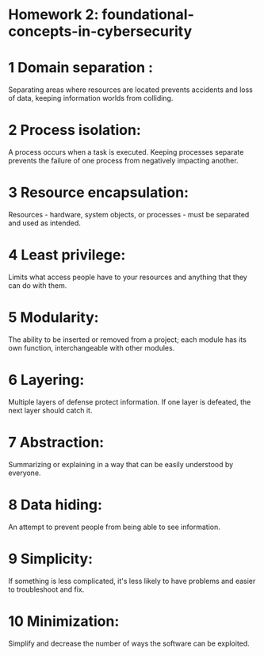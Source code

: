 # Homework 2: foundational-concepts-in-cybersecurity
# 1 Domain separation :
Separating areas where resources are located prevents accidents and loss of data, keeping information worlds from colliding.
# 2 Process isolation:
A process occurs when a task is executed. Keeping processes separate prevents the failure of one process from negatively impacting another.
# 3 Resource encapsulation:
Resources - hardware, system objects, or processes - must be separated and used as intended.
# 4 Least privilege:
Limits what access people have to your resources and anything that they can do with them.
# 5 Modularity:
The ability to be inserted or removed from a project; each module has its own function, interchangeable with other modules.
# 6 Layering:
Multiple layers of defense protect information. If one layer is defeated, the next layer should catch it.
# 7 Abstraction:
Summarizing or explaining in a way that can be easily understood by everyone.
# 8 Data hiding:
An attempt to prevent people from being able to see information.
# 9 Simplicity:
If something is less complicated, it's less likely to have problems and easier to troubleshoot and fix.
# 10 Minimization:
Simplify and decrease the number of ways the software can be exploited.




